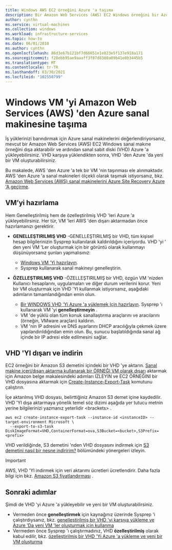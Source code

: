 ```yaml
---
title: Windows AWS EC2 örneğini Azure 'a taşıma
description: Bir Amazon Web Services (AWS) EC2 Windows örneğini bir Azure sanal makinesine taşıyın.
author: cynthn
ms.service: virtual-machines
ms.collection: windows
ms.workload: infrastructure-services
ms.topic: how-to
ms.date: 06/01/2018
ms.author: cynthn
ms.openlocfilehash: 86d3e67b121bf7d66651e1e823e5f137e918a171
ms.sourcegitcommit: f28ebb95ae9aaaff3f87d8388a09b41e0b3445b5
ms.translationtype: MT
ms.contentlocale: tr-TR
ms.lasthandoff: 03/30/2021
ms.locfileid: "102550799"
---
```

# <a name="move-a-windows-vm-from-amazon-web-services-aws-to-an-azure-virtual-machine"></a>Windows VM 'yi Amazon Web Services (AWS) 'den Azure sanal makinesine taşıma

İş yüklerinizi barındırmak için Azure sanal makinelerini değerlendiriyorsanız, mevcut bir Amazon Web Services (AWS) EC2 Windows sanal makıne örneğini dışa aktarabilir ve ardından sanal sabit diski (VHD) Azure 'a yükleyebilirsiniz. VHD karşıya yüklendikten sonra, VHD 'den Azure 'da yeni bir VM oluşturabilirsiniz. 

Bu makalede, AWS 'den Azure 'a tek bir VM 'nin taşınması ele alınmaktadır. AWS 'den Azure 'a sanal makineleri ölçekli olarak taşımak istiyorsanız, bkz. [Amazon Web Services (AWS) sanal makinelerini Azure Site Recovery Azure 'A geçirme](../../site-recovery/migrate-tutorial-aws-azure.md).

## <a name="prepare-the-vm"></a>VM’yi hazırlama 
 
Hem Genelleştirilmiş hem de özelleştirilmiş VHD 'leri Azure 'a yükleyebilirsiniz. Her tür, VM 'leri AWS 'den dışarı aktarmadan önce hazırlamanızı gerektirir. 

- **GENELLEŞTIRILMIŞ VHD** -GENELLEŞTIRILMIŞ bir VHD, tüm kişisel hesap bilgilerinizin Sysprep kullanılarak kaldırıldığını içeriyordu. VHD 'yi ' den yeni VM 'Ler oluşturmak için bir görüntü olarak kullanmayı düşünüyorsanız şunları yapmalısınız: 
 
    * [Windows VM 'Yi hazırlayın](prepare-for-upload-vhd-image.md).  
    * Sysprep kullanarak sanal makineyi genelleştirin.  

 
- **ÖZELLEŞTIRILMIŞ VHD** -ÖZELLEŞTIRILMIŞ bir VHD, özgün VM 'nizden Kullanıcı hesaplarını, uygulamaları ve diğer durum verilerini korur. Yeni bir VM oluşturmak için VHD 'YI kullanmak istiyorsanız, aşağıdaki adımların tamamlandığından emin olun.  
    * [Bir WINDOWS VHD 'Yi Azure 'a yüklemek Için hazırlayın](prepare-for-upload-vhd-image.md). Sysprep 'ı kullanarak VM 'yi **genelleştirmeyin** . 
    * VM 'de yüklü olan tüm konuk sanallaştırma araçlarını ve aracılarını (örneğin, VMware araçları) kaldırın. 
    * VM 'nin IP adresini ve DNS ayarlarını DHCP aracılığıyla çekmek üzere yapılandırıldığından emin olun. Bu, sunucu başlatıldığında sanal ağ içinde bir IP adresi elde edilmesini sağlar.  


## <a name="export-and-download-the-vhd"></a>VHD 'YI dışarı ve indirin 

EC2 örneğini bir Amazon S3 demetini içindeki bir VHD 'ye aktarın. [Sanal makine içeri/dışarı aktarma kullanarak bir ÖRNEĞI VM olarak dışarı](https://docs.aws.amazon.com/vm-import/latest/userguide/vmexport.html) aktarmak için Amazon belge makalesindeki adımları IZLEYIN ve EC2 ÖRNEĞINI bir VHD dosyasına aktarmak için [Create-Instance-Export-Task](https://docs.aws.amazon.com/cli/latest/reference/ec2/create-instance-export-task.html) komutunu çalıştırın. 

İçe aktarılmış VHD dosyası, belirttiğiniz Amazon S3 demet içine kaydedilir. VHD 'YI dışa aktarmaya yönelik temel söz dizimi aşağıda yer tutucu metnin yerine bilgilerinizi yazmanız yeterlidir \<brackets> .

```
aws ec2 create-instance-export-task --instance-id <instanceID> --target-environment Microsoft \
  --export-to-s3-task DiskImageFormat=VHD,ContainerFormat=ova,S3Bucket=<bucket>,S3Prefix=<prefix>
```

VHD verildiğinde, S3 demetini 'nden VHD dosyasını indirmek için [S3 demetini nasıl bir nesne indiririm?](https://docs.aws.amazon.com/AmazonS3/latest/user-guide/download-objects.html) bölümündeki yönergeleri izleyin. 

> [!IMPORTANT]
> AWS, VHD 'YI indirmek için veri aktarımı ücretleri ücretlendirir. Daha fazla bilgi için bkz. [Amazon S3 fiyatlandırması](https://aws.amazon.com/s3/pricing/) .


## <a name="next-steps"></a>Sonraki adımlar

Şimdi de VHD 'yi Azure 'a yükleyebilir ve yeni bir VM oluşturabilirsiniz. 

- Vermeden önce **genelleştirmek** için kaynağınız üzerinde Sysprep 'i çalıştırdıysanız, bkz. [genelleştirilmiş bir VHD 'yi karşıya yükleme ve Azure 'Da yeni VM 'ler oluşturmak için kullanma](upload-generalized-managed.md)
- Vermeden önce Sysprep 'ı çalıştırmadınız, VHD **özelleştirilmiş** olarak kabul edilir, bkz. [özelleştirilmiş bir VHD 'Yi Azure 'a yükleme ve yeni bir VM oluşturma](create-vm-specialized.md)

 
